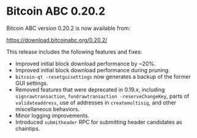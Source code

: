 Bitcoin ABC 0.20.2
==================

Bitcoin ABC version 0.20.2 is now available from:

  <https://download.bitcoinabc.org/0.20.2/>

This release includes the following features and fixes:

 - Improved initial block download performance by ~20%.
 - Improved initial block download performance during pruning.
 - `bitcoin-qt -resetguisettings` now generates a backup of the former GUI settings.
 - Removed features that were deprecated in 0.19.x, including `signrawtransaction`,
   `fundrawtransaction -reserveChangeKey`, parts of `validateaddress`, use of
   addresses in `createmultisig`, and other miscellaneous behaviors.
 - Minor logging improvements.
 - Introduced `submitheader` RPC for submitting header candidates as chaintips.

